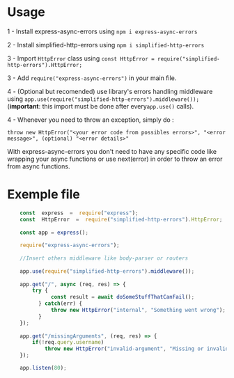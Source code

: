 # Usage

1 - Install express-async-errors using `npm i express-async-errors`

2 - Install simplified-http-errors using `npm i simplified-http-errors`

3 - Import `HttpError` class using `const HttpError = require("simplified-http-errors").HttpError;`

3 - Add `require("express-async-errors")` in your main file.

4 - (Optional but recomended) use library's errors handling middleware using `app.use(require("simplified-http-errors").middleware());` (**important**: this import must be done after every`app.use()` calls).

4 - Whenever you need to throw an exception, simply do :

    throw new HttpError("<your error code from possibles errors>", "<error message>", (optional) "<error details>"

With express-async-errors you don't need to have any specific code like wrapping your async functions or use next(error) in order to throw an error from async functions.

# Exemple file

```js
    const  express  =  require("express");
    const  HttpError  =  require("simplified-http-errors").HttpError;
    
    const app = express();
    
    require("express-async-errors");
    
    //Insert others middleware like body-parser or routers
    
    app.use(require("simplified-http-errors").middleware());
    
    app.get("/", async (req, res) => {
	    try {
			  const result = await doSomeStuffThatCanFail();
		  } catch(err) {
			  throw new HttpError("internal", "Something went wrong");
		  }
    });
    
    app.get("/missingArguments", (req, res) => {
	    if(!req.query.username)
		    throw new HttpError("invalid-argument", "Missing or invalid username");
    });

    app.listen(80);
```
